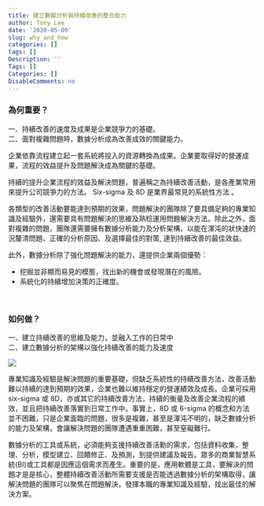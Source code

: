 ```yaml
---
title: 建立數據分析與持續改善的整合能力
author: Tony Lee
date: '2020-05-09'
slug: why_and_how
categories: []
tags: []
Description: ''
Tags: []
Categories: []
DisableComments: no
---
```


### 為何重要？
一、持續改善的速度及成果是企業競爭力的基礎。    
二、面對複雜問題時，數據分析成為改善成效的關鍵能力。    

企業依靠流程建立起一套系統將投入的資源轉換為成果。企業要取得好的營運成果，流程的效益提升及問題解決成為關鍵的基礎。

持續的提升企業流程的效益及解決問題，普遍稱之為持續改善活動，是各產業常用來提升公司競爭力的方法。 Six-sigma 及 8D 是業界最常見的系統性方法 。

各類型的改善活動要能達到預期的效果，問題解決的團隊除了要具備足夠的專業知識及經驗外，還需要具有問題解決的思維及熟稔運用問題解決方法。除此之外，面對複雜的問題，團隊還需要擁有數據分析能力及分析架構，以能在渾沌的狀快速的況釐清問題、正確的分析原因、及選擇最佳的對策, 達到持續改善的最佳效益。

此外，數據分析除了強化問題解決的能力，還提供企業兩個優勢：

* 挖掘並非顯而易見的模態，找出新的機會或發現潛在的風險。
* 系統化的持續增加決策的正確度。

<br>

### 如何做？
一、建立持續改善的思維及能力，並融入工作的日常中    
二、建立數據分析的架構以強化持續改善的能力及速度

![](images/intro/dataAnalysisImprovement02.png#width_60)

專業知識及經驗是解決問題的重要基礎，但缺乏系統性的持續改善方法，改善活動難以持續的達到預期的效果，企業也難以維持穩定的營運績效及成長。企業可採用 six-sigma 或 8D，亦或其它的持續改善方法，持續的衡量及改善企業流程的績效，並且把持續改善落實到日常工作中。事實上，8D 或 6-sigma 的概念和方法並不困難，只是企業面臨的問題，很多是複雜，甚至是渾沌不明的，缺乏數據分析的能力及架構，會讓解決問題的團隊遭遇重重困難，甚至窒礙難行。

數據分析的工具或系統，必須能夠支援持續改善活勳的需求，包括資料收集，整理、分析，模型建立、回饋修正、及預測，到提供建議及報告。眾多的商業智慧系統(BI)或工具都是因應這個需求而產生。重要的是，應用軟體是工具，要解決的問題才是是核心，整體持續改善活動所需要支援是否能透過數據分析的架構取得，讓解決問題的團隊可以聚焦在問題解決，發揮本職的專業知識及經驗，找出最佳的解決方案。
